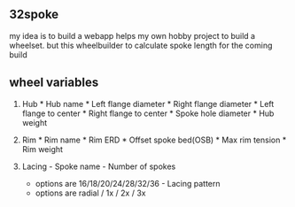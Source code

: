 ## 32spoke
my idea is to build a webapp helps my own hobby project to build a wheelset. but this wheelbuilder to calculate spoke length for the coming build


## wheel variables
  1. Hub
    * Hub name
    * Left flange diameter
    * Right flange diameter
    * Left flange to center
    * Right flange to center 
    * Spoke hole diameter
    * Hub weight
    
  2. Rim
    * Rim name
    * Rim ERD
    * Offset spoke bed(OSB)
    * Max rim tension
    * Rim weight
    
  3. Lacing
    - Spoke name
    - Number of spokes
      - options are 16/18/20/24/28/32/36
    - Lacing pattern
      - options are radial / 1x / 2x / 3x
      
      
    

